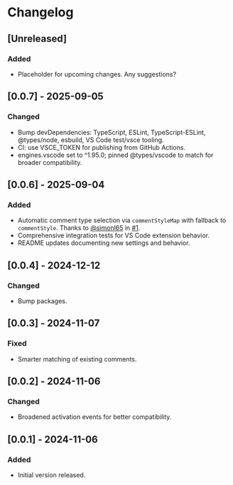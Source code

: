
# Changelog

## [Unreleased]
### Added
- Placeholder for upcoming changes. Any suggestions?

## [0.0.7] - 2025-09-05
### Changed
- Bump devDependencies: TypeScript, ESLint, TypeScript-ESLint, @types/node, esbuild, VS Code test/vsce tooling.
- CI: use VSCE_TOKEN for publishing from GitHub Actions.
- engines.vscode set to ^1.95.0; pinned @types/vscode to match for broader compatibility.

## [0.0.6] - 2025-09-04
### Added
- Automatic comment type selection via `commentStyleMap` with fallback to `commentStyle`. Thanks to [@simonl65](https://github.com/simonl65) in [#1](https://github.com/arnsteinsm/insertfilename/pull/1).
- Comprehensive integration tests for VS Code extension behavior.
- README updates documenting new settings and behavior.

## [0.0.4] - 2024-12-12
### Changed
- Bump packages.

## [0.0.3] - 2024-11-07
### Fixed
- Smarter matching of existing comments.

## [0.0.2] - 2024-11-06
### Changed
- Broadened activation events for better compatibility.

## [0.0.1] - 2024-11-06
### Added
- Initial version released.
